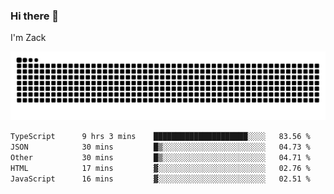 ### Hi there 👋
I'm Zack

![](https://raw.githubusercontent.com/z4cki/z4cki/refs/heads/output/github-contribution-grid-snake.svg)
<!--START_SECTION:waka-->

```txt
TypeScript      9 hrs 3 mins    █████████████████████░░░░   83.56 %
JSON            30 mins         █▒░░░░░░░░░░░░░░░░░░░░░░░   04.73 %
Other           30 mins         █▒░░░░░░░░░░░░░░░░░░░░░░░   04.71 %
HTML            17 mins         ▓░░░░░░░░░░░░░░░░░░░░░░░░   02.76 %
JavaScript      16 mins         ▓░░░░░░░░░░░░░░░░░░░░░░░░   02.51 %
```

<!--END_SECTION:waka-->

